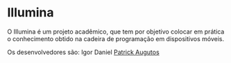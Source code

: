 # Illumina

O Illumina é um projeto acadêmico, que tem por objetivo colocar em prática o conhecimento obtido na cadeira de programação em dispositivos móveis.

Os desenvolvedores são:
Igor Daniel
[Patrick Augutos](https://github.com/patrickaugusto)
